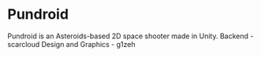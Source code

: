 # Pundroid
Pundroid is an Asteroids-based 2D space shooter made in Unity.
Backend - scarcloud
Design and Graphics - g1zeh
